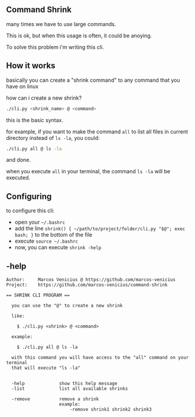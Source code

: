 ## Command Shrink

many times we have to use large commands.

This is ok, but when this usage is often, it could be anoying.


To solve this problem i'm writing this cli.


## How it works

basically you can create a "shrink command" to any command that you have on linux


how can i create a new shrink?


```bash
./cli.py <shrink_name> @ <command>
```

this is the basic syntax.

for example, if you want to make the command `all` to list all files in current directory instead of `ls -la`, you could:

```bash
./cli.py all @ ls -la
```

and done.

when you execute `all` in your terminal, the command `ls -la` will be executed.

## Configuring

to configure this cli:

- open your `~/.bashrc`
- add the line `shrink() { ~/path/to/project/folder/cli.py "$@"; exec bash; }` to the bottom of the file
- execute `source ~/.bashrc`
- now, you can execute `shrink -help`

## -help

```console
Author:     Marcos Venicius @ https://github.com/marcos-venicius
Project:    https://github.com/marcos-venicius/command-shrink

== SHRINK CLI PROGRAM ==

  you can use the "@" to create a new shrink

  like:
    
    $ ./cli.py <shrink> @ <command>

  example:

    $ ./cli.py all @ ls -la

  with this command you will have access to the "all" command on your terminal
  that will execute "ls -la"


  -help             show this help message
  -list             list all available shrinks

  -remove           remove a shrink
                    example:
                        -remove shrink1 shrink2 shrink3
```
